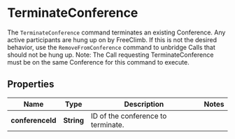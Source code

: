 

# TerminateConference

The `TerminateConference` command terminates an existing Conference. Any active participants are hung up on by FreeClimb. If this is not the desired behavior, use the `RemoveFromConference` command to unbridge Calls that should not be hung up. Note: The Call requesting TerminateConference must be on the same Conference for this command to execute.

## Properties

Name | Type | Description | Notes
------------ | ------------- | ------------- | -------------
**conferenceId** | **String** | ID of the conference to terminate. | 



